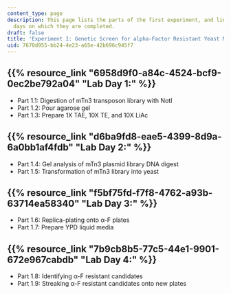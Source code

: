 ```yaml
---
content_type: page
description: This page lists the parts of the first experiment, and links to the lab
  days on which they are completed.
draft: false
title: 'Experiment 1: Genetic Screen for alpha-Factor Resistant Yeast Mutants'
uid: 7670d955-bb24-4e23-a65e-42b696c945f7
---
```

## {{% resource_link "6958d9f0-a84c-4524-bcf9-0ec2be792a04" "Lab Day 1:" %}}

- Part 1.1: Digestion of mTn3 transposon library with NotI
- Part 1.2: Pour agarose gel
- Part 1.3: Prepare 1X TAE, 10X TE, and 10X LiAc

## {{% resource_link "d6ba9fd8-eae5-4399-8d9a-6a0bb1af4fdb" "Lab Day 2:" %}}

- Part 1.4: Gel analysis of mTn3 plasmid library DNA digest
- Part 1.5: Transformation of mTn3 library into yeast

## {{% resource_link "f5bf75fd-f7f8-4762-a93b-63714ea58340" "Lab Day 3:" %}}

- Part 1.6: Replica-plating onto α-F plates
- Part 1.7: Prepare YPD liquid media

## {{% resource_link "7b9cb8b5-77c5-44e1-9901-672e967cabdb" "Lab Day 4:" %}}

- Part 1.8: Identifying α-F resistant candidates
- Part 1.9: Streaking α-F resistant candidates onto new plates